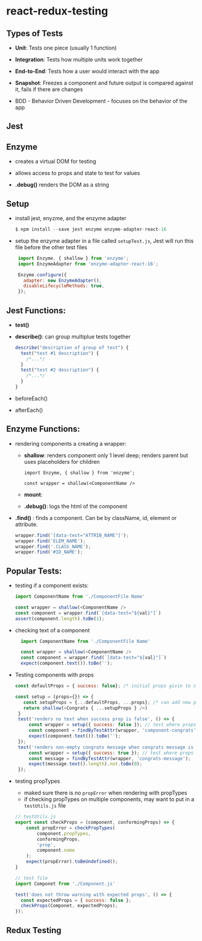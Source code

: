 # react-redux-testing

## Types of Tests
- **Unit**: Tests one piece (usually 1 function)
- **Integration**:  Tests how multiple units work together
- **End-to-End**: Tests how a user would interact with the app
- **Snapshot**: Freezes a component and future output is compared against it, fails if there are changes

- BDD - Behavior Driven Development - focuses on the behavior of the app

## Jest

## Enzyme
- creates a virtual DOM for testing
- allows access to props and state to test for values 

- **.debug()** renders the DOM as a string 

## Setup
- install jest, enyzme, and the enzyme adapter 
  ```javascript
  $ npm install --save jest enzyme enzyme-adapter-react-16
  ```
 - setup the enzyme adapter in a file called `setupTest.js`, Jest will run this file before the other test files
   ```javascript
    import Enzyme, { shallow } from 'enzyme';
    import EnzymeAdapter from 'enzyme-adapter-react-16';

    Enzyme.configure({ 
      adapter: new EnzymeAdapter(),
      disableLifecycleMethods: true,
    });
    ```
    
## Jest Functions:
- **test()**

- **describe()**: can group multiplue tests together
  ```javascript
  describe("description of group of test") {
    test("test #1 description") {
      /*...*/
    }
    test("test #2 description") {
      /*...*/
    }
  }
  ```

- beforeEach()

- afterEach()

## Enzyme Functions:
- rendering components a creating a wrapper:
  - **shallow**: renders component only 1 level deep; renders parent but uses placeholders for children 
    ```
    import Enzyme, { shallow } from 'enzyme';

    const wrapper = shallow(<ComponentName />
    ```
  - **mount**: 
  
  - **.debug()**: logs the html of the component


- **.find()** : finds a component.  Can be by className, id, element or attribute.
  ```javascript
  wrapper.find('[data-test="ATTRIB_NAME"]');
  wrapper.find('ELEM_NAME');
  wrapper.find('.CLASS_NAME');
  wrapper.find('#ID_NAME');
  ```


## Popular Tests: 

- testing if a component exists:
    ```javascript 
    import ComponentName from './ComponentFile Name'

    const wrapper = shallow(<ComponentName />
    const component = wrapper.find(`[data-test="${val}"]`)
    assert(component.length).toBe(1);
    ```
- checking text of a component 
  ```javascript
    import ComponentName from './ComponentFile Name'

    const wrapper = shallow(<ComponentName />
    const component = wrapper.find(`[data-test="${val}"]`)
    expect(component.text()).toBe('');
  ```

 - Testing components with props 
   ```javascript
   const defaultProps = { success: false}; /* initial props givin to component */

   const setup = (props={}) => {
      const setupProps = {...defaultProps, ...props}; /* can add new props to give to component (overwrites default props) */
      return shallow(<Congrats { ...setupProps } />)
    }
    test('renders no text when success prop is false', () => {
        const wrapper = setup({ success: false }); // test where props given are the same as default
        const component = findByTestAttr(wrapper, 'component-congrats');
        expect(component.text()).toBe('');
    });
    test('renders non-empty congrats message when congrats message is true', () => {
        const wrapper = setup({ success: true }); // test where props given are diff from default
        const message = findByTestAttr(wrapper, 'congrats-message');
        expect(message.text().length).not.toBe(0);
    });
    ```
- testing propTypes
  - maked sure there is no `propError` when rendering with propTypes
  - if checking propTypes on multiple components, may want to put in a `testUtils.js` file
  ```javascript
  // testUtils.js
  export const checkProps = (component, conformingProps) => {
      const propError = checkPropTypes(
          component.propTypes,
          conformingProps,
          'prop',
          component.name
      );
      expect(propError).toBeUndefined();
  }
  
  // test file
  import Componet from './Component.js'
  
  test('does not throw warning with expected props', () => {
    const expectedProps = { success: false };
    checkProps(Componet, expectedProps);
  });
  ```
## Redux Testing
